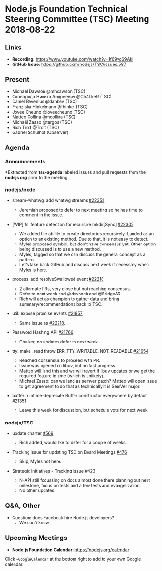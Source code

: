# Node.js Foundation Technical Steering Committee (TSC) Meeting 2018-08-22

## Links

* **Recording**:  https://www.youtube.com/watch?v=1f69vc69AkI
* **GitHub Issue**: https://github.com/nodejs/TSC/issues/587

## Present

* Michael Dawson @mhdawson (TSC)
* Сковорода Никита Андреевич @ChALkeR (TSC)
* Daniel Bevenius @danbev (TSC)
* Franziska Hinkelmann @fhinkel (TSC)
* Joyee Cheung @joyeecheung (TSC)
* Matteo Collina @mcollina (TSC)
* Michaël Zasso @targos (TSC)
* Rich Trott @Trott (TSC)
* Gabriel Schulhof (Observer)

## Agenda

### Announcements

*Extracted from **tsc-agenda** labeled issues and pull requests from the **nodejs org** prior to the meeting.

### nodejs/node

* stream-whatwg: add whatwg streams [#22352](https://github.com/nodejs/node/pull/22352)
  * Jeremiah proposed to defer to next meeting so he has time to comment in the issue.

* \[WIP\] fs: feature detection for recursive mkdir\[Sync\] [#22302](https://github.com/nodejs/node/pull/22302)
  * We added the ability to create directories recursively.  Landed as an option to an
    existing method.  Due to that, it is not easy to detect.
  * Myles proposed symbol, but don’t have consensus yet. Other option being discussed
    is to use a new method.
  * Myles, tagged so that we can discuss the general concept as a pattern.
  * Let’s take back GitHub and discuss next week if necessary when Myles is here.

* process: add resolveSwallowed event [#22218](https://github.com/nodejs/node/pull/22218)
  * 2 alternate PRs, very close but not reaching consensus.
  * Defer to next week and  @devsnek and @BridgeAR.
  * Rich will act as champion to gather data and bring summary/recommendations back to TSC.

* util: expose promise events [#21857](https://github.com/nodejs/node/pull/21857)
  * Same issue as [#22218](https://github.com/nodejs/node/pull/22218).

* Password Hashing API [#21766](https://github.com/nodejs/node/issues/21766)
  * Chalker, no updates defer to next week.

* tty: make \_read throw ERR_TTY_WRITABLE_NOT_READABLE [#21654](https://github.com/nodejs/node/pull/21654)
  * Reached consensus to proceed with PR.
  * Issue was opened on libuv, but no fast progress.
  * Matteo will land this and we will revert if libuv updates or we get the required
    feature in time (which is unlikely).
  * Michael Zasso: can we land as semver patch? Matteo will open issue
    to get agreement to do that as technically it is SemVer major.

* buffer: runtime-deprecate Buffer constructor everywhere by default [#21351](https://github.com/nodejs/node/pull/21351)
  * Leave this week for discussion, but schedule vote for next week.

### nodejs/TSC

* update charter [#569](https://github.com/nodejs/TSC/pull/569)
  * Rich added, would like to defer for a couple of weeks.

* Tracking issue for updating TSC on Board Meetings [#476](https://github.com/nodejs/TSC/issues/476)
  * Skip, Myles not here.

* Strategic Initiatives - Tracking Issue [#423](https://github.com/nodejs/TSC/issues/423)
  * N-API still focussing on docs almost done there planning out next milestone, focus on tests and
    a few tests and evangelization.
  * No other updates.

## Q&A, Other
* Question: does Facebook hire Node.js developers?
  * We don’t know


## Upcoming Meetings

* **Node.js Foundation Calendar**: https://nodejs.org/calendar

Click `+GoogleCalendar` at the bottom right to add to your own Google calendar.
